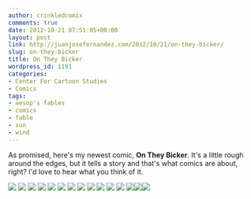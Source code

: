 ```yaml
---
author: crinkledcomix
comments: true
date: 2012-10-21 07:51:05+00:00
layout: post
link: http://juanjosefernandez.com/2012/10/21/on-they-bicker/
slug: on-they-bicker
title: On They Bicker
wordpress_id: 1191
categories:
- Center For Cartoon Studies
- Comics
tags:
- aesop's fables
- comics
- fable
- sun
- wind
---
```


As promised, here's my newest comic, **On They Bicker**. It's a little rough around the edges, but it tells a story and that's what comics are about, right? I'd love to hear what you think of it.

[![](http://fernandezjuanjose.files.wordpress.com/2012/10/bicker-cover_web.jpg)](http://fernandezjuanjose.files.wordpress.com/2012/10/bicker-cover_web.jpg)
[![](http://fernandezjuanjose.files.wordpress.com/2012/10/bicker-inner-cover_web.jpg)](http://fernandezjuanjose.files.wordpress.com/2012/10/bicker-inner-cover_web.jpg)
[![](http://fernandezjuanjose.files.wordpress.com/2012/10/bicker-innertitle_web.jpg)](http://fernandezjuanjose.files.wordpress.com/2012/10/bicker-innertitle_web.jpg)
[![](http://fernandezjuanjose.files.wordpress.com/2012/10/bicker-1_web.jpg)](http://fernandezjuanjose.files.wordpress.com/2012/10/bicker-1_web.jpg)
[![](http://fernandezjuanjose.files.wordpress.com/2012/10/bicker-2_web.jpg)](http://fernandezjuanjose.files.wordpress.com/2012/10/bicker-2_web.jpg)
[![](http://fernandezjuanjose.files.wordpress.com/2012/10/bicker-3_web1.jpg)](http://fernandezjuanjose.files.wordpress.com/2012/10/bicker-3_web1.jpg)
[![](http://fernandezjuanjose.files.wordpress.com/2012/10/bicker-4_web.jpg)](http://fernandezjuanjose.files.wordpress.com/2012/10/bicker-4_web.jpg)
[![](http://fernandezjuanjose.files.wordpress.com/2012/10/bicker-5_web.jpg)](http://fernandezjuanjose.files.wordpress.com/2012/10/bicker-5_web.jpg)
[![](http://fernandezjuanjose.files.wordpress.com/2012/10/bicker-6_web.jpg)](http://fernandezjuanjose.files.wordpress.com/2012/10/bicker-6_web.jpg)
[![](http://fernandezjuanjose.files.wordpress.com/2012/10/bicker-7_web.jpg)](http://fernandezjuanjose.files.wordpress.com/2012/10/bicker-7_web.jpg)
[![](http://fernandezjuanjose.files.wordpress.com/2012/10/bicker-9_web.jpg)](http://fernandezjuanjose.files.wordpress.com/2012/10/bicker-9_web.jpg)
[![](http://fernandezjuanjose.files.wordpress.com/2012/10/bicker-10_web.jpg)](http://fernandezjuanjose.files.wordpress.com/2012/10/bicker-10_web.jpg)
[![](http://fernandezjuanjose.files.wordpress.com/2012/10/bicker-11_web.jpg)](http://fernandezjuanjose.files.wordpress.com/2012/10/bicker-11_web.jpg)[![](http://fernandezjuanjose.files.wordpress.com/2012/10/bicker-inner-cover_web.jpg)](http://fernandezjuanjose.files.wordpress.com/2012/10/bicker-inner-cover_web.jpg)[![](http://fernandezjuanjose.files.wordpress.com/2012/10/bicker-back-cover_web.jpg)](http://fernandezjuanjose.files.wordpress.com/2012/10/bicker-back-cover_web.jpg)
